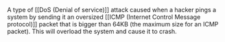 A type of [[DoS (Denial of service)]] attack caused when a hacker pings a system by sending it an oversized [[ICMP (Internet Control Message protocol)]] packet that is bigger than 64KB (the maximum size for an ICMP packet). This will overload the system and cause it to crash.